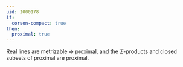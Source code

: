 ```yaml
---
uid: I000178
if:
  corson-compact: true
then:
  proximal: true
---
```

Real lines are metrizable => proximal, and the $\Sigma$-products and closed subsets of proximal are proximal.

